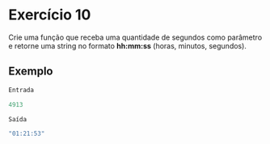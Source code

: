 # Exercício 10

Crie uma função que receba uma quantidade de segundos como parâmetro e retorne uma string no formato **hh:mm:ss** (horas, minutos, segundos).

## Exemplo


```jsx
Entrada

4913

Saída

"01:21:53"
```